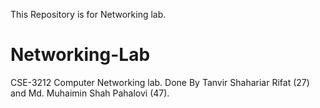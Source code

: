 This Repository is for Networking lab.


# Networking-Lab

CSE-3212 Computer Networking lab. Done By Tanvir Shahariar Rifat (27) and Md. Muhaimin Shah Pahalovi (47).
